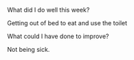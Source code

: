 What did I do well this week?

Getting out of bed to eat and use the toilet

What could I have done to improve?

Not being sick. 
